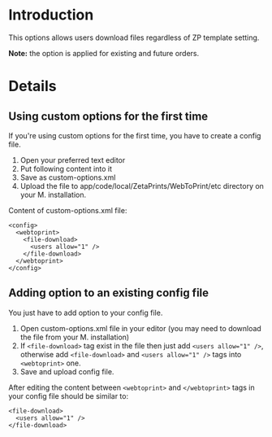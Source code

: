 # Introduction #

This options allows users download files regardless of ZP template setting.

**Note:** the option is applied for existing and future orders.

# Details #

## Using custom options for the first time ##

If you're using custom options for the first time, you have to create a config file.

  1. Open your preferred text editor
  1. Put following content into it
  1. Save as custom-options.xml
  1. Upload the file to app/code/local/ZetaPrints/WebToPrint/etc directory on your M. installation.

Content of custom-options.xml file:
```
<config>
  <webtoprint>
    <file-download>
      <users allow="1" />
    </file-download>
  </webtoprint>
</config>
```

## Adding option to an existing config file ##

You just have to add option to your config file.

  1. Open custom-options.xml file in your editor (you may need to download the file from your M. installation)
  1. If `<file-download>` tag exist in the file then just add `<users allow="1" />`, otherwise add `<file-download>` and `<users allow="1" />` tags into `<webtoprint>` one.
  1. Save and upload config file.

After editing the content between `<webtoprint>` and `</webtoprint>` tags in your config file should be similar to:
```
<file-download>
  <users allow="1" />
</file-download>
```